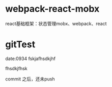 # webpack-react-mobx
react基础框架：状态管理mobx、webpack、react

# gitTest
date:0934
fskjafhsdkjhf

fhsdkjfhsk

commit 之后，还未push
